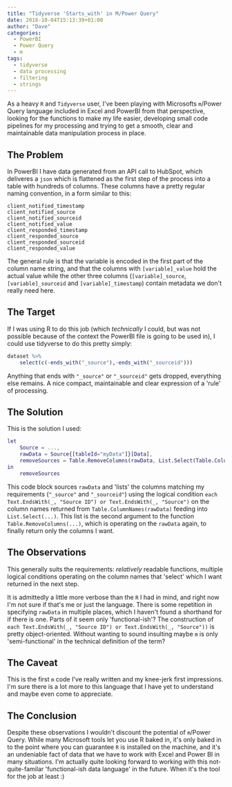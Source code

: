 ```yaml
---
title: "Tidyverse 'Starts_with' in M/Power Query"
date: 2018-10-04T15:13:39+01:00
author: "Dave"
categories:
  - PowerBI
  - Power Query
  - m
tags:
  - tidyverse
  - data processing
  - filtering
  - strings
---
```


As a heavy `R` and `Tidyverse` user, I've been playing with Microsofts `m`/Power Query language included in Excel and PowerBI from that perspective, looking for the functions to make my life easier, developing small code pipelines for my processing and trying to get a smooth, clear and maintainable data manipulation process in place. 

## The Problem

In PowerBI I have data generated from an API call to HubSpot, which deliveres a `json` which is flattened as the first step of the process into a table with hundreds of columns. These columns have a pretty regular naming convention, in a form similar to this:

```
client_notified_timestamp
client_notified_source
client_notified_sourceid
client_notified_value
client_responded_timestamp
client_responded_source
client_responded_sourceid
client_responded_value
```

The general rule is that the variable is encoded in the first part of the column name string, and that the columns with `[variable]_value` hold the actual value while the other three columns (`[variable]_source`, `[variable]_sourceid` and `[variable]_timestamp`) contain metadata we don't really need here.

## The Target

If I was using R to do this job (which _technically_ I could, but was not possible because of the context the PowerBI file is going to be used in), I could use tidyverse to do this pretty simply:

```r
dataset %>%
    select(c(-ends_with("_source"),-ends_with("_sourceid")))
```

Anything that ends with `"_source"` or `"_sourceid"` gets dropped, everything else remains. A nice compact, maintainable and clear expression of a 'rule' of processing.

## The Solution

This is the solution I used:

```m
let
    Source = ...,
    rawData = Source{[tableId="myData"]}[Data],
    removeSources = Table.RemoveColumns(rawData, List.Select(Table.ColumnNames(rawData), each Text.EndsWith(_, "Source ID") or Text.EndsWith(_, "Source")))
in
    removeSources
```

This code block sources `rawData` and 'lists' the columns matching my requirements (`"_source"` and `"_sourceid"`) using the logical condition `each Text.EndsWith(_, "Source ID") or Text.EndsWith(_, "Source")` on the column names returned from `Table.ColumnNames(rawData)` feeding into `List.Select(...)`. This list is the second argument to the function `Table.RemoveColumns(...)`, which is operating on the `rawData` again, to finally return only the columns I want.

## The Observations

This generally suits the requirements: _relatively_ readable functions, multiple logical conditions operating on the column names that 'select' which I want returned in the next step.

It is admittedly a little more verbose than the `R` I had in mind, and right now I'm not sure if that's me or just the language. There is some repetition in specifying `rawData` in multiple places, which I haven't found a shorthand for if there is one. Parts of it seem only 'functional-ish'? The construction of `each Text.EndsWith(_, "Source ID") or Text.EndsWith(_, "Source"))` is pretty object-oriented. Without wanting to sound insulting maybe `m` is only 'semi-functional' in the technical definition of the term?

## The Caveat

This is the first `m` code I've really written and my knee-jerk first impressions. I'm sure there is a lot more to this language that I have yet to understand and maybe even come to appreciate.

## The Conclusion

Despite these observations I wouldn't discount the potential of `m`/Power Query. While many Microsoft tools let you use R baked in, it's only baked in to the point where you can guarantee `R` is installed on the machine, and it's an undeniable fact of data that we have to work with Excel and Power BI in many situations. I'm actually quite looking forward to working with this not-quite-familar 'functional-ish data language' in the future. When it's the tool for the job at least :)